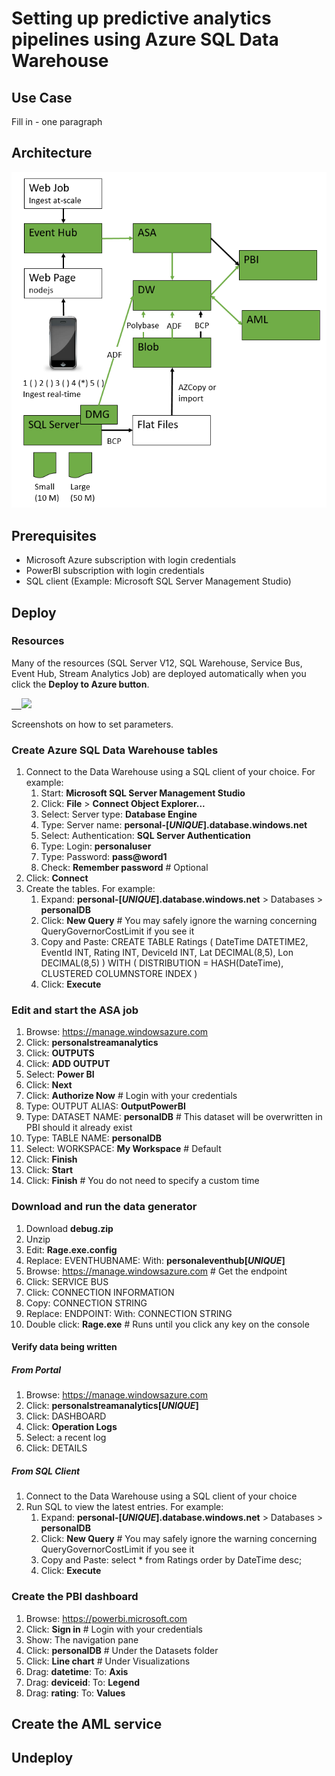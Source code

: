 <properties
	pageTitle="ADF Data Movement from IaaS AWS SQLServer to Azure Blob and SQLServer | Microsoft Azure"
	description="Describes the steps needed to copy data from an IaaS AWS/EC2 SQLServer to Azure Blob and SQLServer."
	keywords="adf, azure data factory"
	services="datafactory"
	documentationCenter=""
	authors="roalexan"
	manager="paulettm"
	editor=""/>

<tags
	ms.service="datafactory"
	ms.workload="data-services"
	ms.tgt_pltfrm="na"
	ms.devlang="na"
	ms.topic="article"
	ms.date="02/23/2016"
	ms.author="roalexan" />

# Setting up predictive analytics pipelines using Azure SQL Data Warehouse

## Use Case

Fill in  - one paragraph

## Architecture

![architecture-image1](./media/architecture.png)

## Prerequisites

- Microsoft Azure subscription with login credentials
- PowerBI subscription with login credentials
- SQL client (Example: Microsoft SQL Server Management Studio)

## Deploy

### Resources

Many of the resources (SQL Server V12, SQL Warehouse, Service Bus, Event Hub, Stream Analytics Job) are deployed automatically when you click the **Deploy to Azure button**.

<a href="https://portal.azure.com/#create/Microsoft.Template/uri/https%3A%2F%2Fraw.githubusercontent.com%2Froalexan%2FSolutionArchitects%2Fmaster%2Fazuredeploy.json" target="_blank">
    <img src="http://azuredeploy.net/deploybutton.png"/>
</a>

Screenshots on how to set parameters.

<!--
<a href="http://armviz.io/#/?load=https%3A%2F%2Fraw.githubusercontent.com%2Froalexan%2FSolutionArchitects%2Fmaster%2Fazuredeploy.json" target="_blank">
    <img src="http://armviz.io/visualizebutton.png"/>
</a>
-->

### Create Azure SQL Data Warehouse tables

1. Connect to the Data Warehouse using a SQL client of your choice. For example:
   1. Start: **Microsoft SQL Server Management Studio**
   1. Click: **File** > **Connect Object Explorer...**
   1. Select: Server type: **Database Engine**
   1. Type: Server name: **personal-[*UNIQUE*].database.windows.net**
   1. Select: Authentication: **SQL Server Authentication**
   1. Type: Login: **personaluser**
   1. Type: Password: **pass@word1**
   1. Check: **Remember password** # Optional
  1. Click: **Connect**
1. Create the tables. For example:
	 1. Expand: **personal-[*UNIQUE*].database.windows.net** > Databases > **personalDB**
	 1. Click: **New Query** # You may safely ignore the warning concerning QueryGovernorCostLimit if you see it
	 1. Copy and Paste:
            CREATE TABLE Ratings (
               DateTime DATETIME2,
               EventId INT,
               Rating INT,
               DeviceId INT,
               Lat DECIMAL(8,5),
               Lon DECIMAL(8,5)
            )
            WITH (
               DISTRIBUTION = HASH(DateTime),
               CLUSTERED COLUMNSTORE INDEX
		    )
     1. Click: **Execute**

### Edit and start the ASA job

1. Browse: https://manage.windowsazure.com
1. Click: **personalstreamanalytics<unique>**
1. Click: **OUTPUTS**
1. Click: **ADD OUTPUT**
1. Select: **Power BI**
1. Click: **Next**
1. Click: **Authorize Now** # Login with your credentials
1. Type: OUTPUT ALIAS: **OutputPowerBI**
1. Type: DATASET NAME: **personalDB** # This dataset will be overwritten in PBI should it already exist
1. Type: TABLE NAME: **personalDB**
1. Select: WORKSPACE: **My Workspace** # Default
1. Click: **Finish**
1. Click: **Start**
1. Click: **Finish** # You do not need to specify a custom time

### Download and run the data generator

1. Download **debug.zip**
1. Unzip
1. Edit: **Rage.exe.config**
1. Replace: EVENTHUBNAME: With: **personaleventhub[*UNIQUE*]**
1. Browse: https://manage.windowsazure.com # Get the endpoint
1. Click: SERVICE BUS
1. Click: CONNECTION INFORMATION
1. Copy: CONNECTION STRING
1. Replace: ENDPOINT: With: CONNECTION STRING
1. Double click: **Rage.exe** # Runs until you click any key on the console

#### Verify data being written

##### From Portal

1. Browse: https://manage.windowsazure.com
1. Click: **personalstreamanalytics[*UNIQUE*]**
1. Click: DASHBOARD
1. Click: **Operation Logs**
1. Select: a recent log
1. Click: DETAILS

##### From SQL Client

1. Connect to the Data Warehouse using a SQL client of your choice
1. Run SQL to view the latest entries. For example:
   1. Expand: **personal-[*UNIQUE*].database.windows.net** > Databases > **personalDB**
   1. Click: **New Query** # You may safely ignore the warning concerning QueryGovernorCostLimit if you see it
   1. Copy and Paste:
	      select * from Ratings order by DateTime desc;
   1. Click: **Execute**

### Create the PBI dashboard

1. Browse: https://powerbi.microsoft.com
1. Click: **Sign in** # Login with your credentials
1. Show: The navigation pane
1. Click: **personalDB** # Under the Datasets folder
1. Click: **Line chart** # Under Visualizations
1. Drag: **datetime**: To: **Axis**
1. Drag: **deviceid**: To: **Legend**
1. Drag: **rating**: To: **Values**

## Create the AML service

## Undeploy
